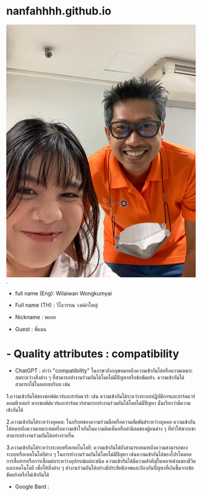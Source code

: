 # nanfahhhh.github.io

![alt text for screen readers](/S__54886406.jpg "Text to show on mouseover").
- full name (Eng): Wilaiwan Wongkumyai
+ Full name (TH) : วิไลวรรณ วงค์คำใหญ่
* Nickname : พลอย
- Guest : พี่แมน
# - Quality attributes : compatibility
  * ChatGPT : คำว่า "compatibility" ในภาษาอังกฤษหมายถึงความเข้ากันได้หรือความเหมาะสมระหว่างสิ่งต่าง ๆ ที่สามารถทำงานร่วมกันได้โดยไม่มีปัญหาหรือข้อขัดแย้ง. ความเข้ากันได้สามารถใช้ในหลายบริบท เช่น

    
    
 1.ความเข้ากันได้ของซอฟต์แวร์และฮาร์ดแวร์: เช่น ความเข้ากันได้ระหว่างระบบปฏิบัติการและฮาร์ดแวร์คอมพิวเตอร์ หากซอฟต์แวร์และฮาร์ดแวร์สามารถทำงานร่วมกันได้โดยไม่มีปัญหา นั้นเรียกว่ามีความเข้ากันได้

 
 2.ความเข้ากันได้ระหว่างบุคคล: ในบริบทของความร่วมมือหรือความสัมพันธ์ระหว่างบุคคล ความเข้ากันได้หมายถึงความเหมาะสมหรือความเข้าใจกันในความคิดเห็นหรือค่านิยมของผู้คนต่าง ๆ ที่ทำให้พวกเขาสามารถทำงานร่วมกันได้อย่างราบรื่น

 
 3.ความเข้ากันได้ระหว่างระบบหรือเทคโนโลยี: ความเข้ากันได้ยังสามารถหมายถึงความสามารถของระบบหรือเทคโนโลยีต่าง ๆ ในการทำงานร่วมกันได้โดยไม่มีปัญหา เช่นความเข้ากันได้ของโปรโตคอลการสื่อสารหรือการเชื่อมต่อระหว่างอุปกรณ์แต่ละชนิด
ความเข้ากันได้มีความสำคัญในหลายด้านของชีวิตและเทคโนโลยี เพื่อให้สิ่งต่าง ๆ ทำงานร่วมกันได้อย่างมีประสิทธิภาพและป้องกันปัญหาที่เกิดขึ้นจากข้อขัดแย้งหรือไม่เข้ากันได้


  * Google Bard :
